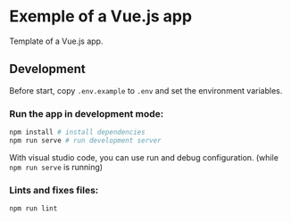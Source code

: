 # Exemple of a Vue.js app 

Template of a Vue.js app.

## Development

Before start, copy `.env.example` to `.env` and set the environment variables.


### Run the app in development mode:

```bash
npm install # install dependencies
npm run serve # run development server
```
With visual studio code, you can use run and debug configuration. (while `npm run serve` is running)


### Lints and fixes files:
```bash
npm run lint
```